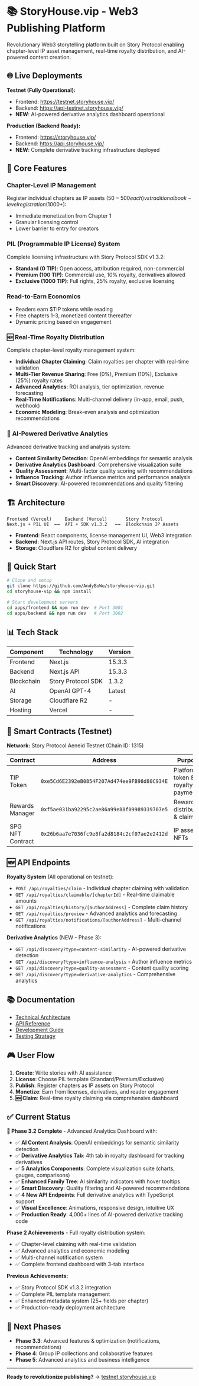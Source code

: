 # 📚 StoryHouse.vip - Web3 Publishing Platform

Revolutionary Web3 storytelling platform built on Story Protocol enabling chapter-level IP asset management, real-time royalty distribution, and AI-powered content creation.

## 🌐 Live Deployments

**Testnet (Fully Operational):**
- Frontend: https://testnet.storyhouse.vip/ 
- Backend: https://api-testnet.storyhouse.vip/
- **NEW**: AI-powered derivative analytics dashboard operational

**Production (Backend Ready):**
- Frontend: https://storyhouse.vip/ 
- Backend: https://api.storyhouse.vip/
- **NEW**: Complete derivative tracking infrastructure deployed

## 🎯 Core Features

### Chapter-Level IP Management
Register individual chapters as IP assets ($50-500 each) vs traditional book-level registration ($1000+):
- Immediate monetization from Chapter 1
- Granular licensing control
- Lower barrier to entry for creators

### PIL (Programmable IP License) System
Complete licensing infrastructure with Story Protocol SDK v1.3.2:
- **Standard (0 TIP)**: Open access, attribution required, non-commercial
- **Premium (100 TIP)**: Commercial use, 10% royalty, derivatives allowed  
- **Exclusive (1000 TIP)**: Full rights, 25% royalty, exclusive licensing

### Read-to-Earn Economics
- Readers earn $TIP tokens while reading
- Free chapters 1-3, monetized content thereafter
- Dynamic pricing based on engagement

### 🆕 **Real-Time Royalty Distribution**
Complete chapter-level royalty management system:
- **Individual Chapter Claiming**: Claim royalties per chapter with real-time validation
- **Multi-Tier Revenue Sharing**: Free (0%), Premium (10%), Exclusive (25%) royalty rates
- **Advanced Analytics**: ROI analysis, tier optimization, revenue forecasting
- **Real-Time Notifications**: Multi-channel delivery (in-app, email, push, webhook)
- **Economic Modeling**: Break-even analysis and optimization recommendations

### 🤖 **AI-Powered Derivative Analytics**
Advanced derivative tracking and analysis system:
- **Content Similarity Detection**: OpenAI embeddings for semantic analysis
- **Derivative Analytics Dashboard**: Comprehensive visualization suite
- **Quality Assessment**: Multi-factor quality scoring with recommendations
- **Influence Tracking**: Author influence metrics and performance analysis
- **Smart Discovery**: AI-powered recommendations and quality filtering

## 🏗️ Architecture

```
Frontend (Vercel)     Backend (Vercel)       Story Protocol
Next.js + PIL UI  ←→  API + SDK v1.3.2   ←→  Blockchain IP Assets
```

- **Frontend**: React components, license management UI, Web3 integration
- **Backend**: Next.js API routes, Story Protocol SDK, AI integration
- **Storage**: Cloudflare R2 for global content delivery

## 🚀 Quick Start

```bash
# Clone and setup
git clone https://github.com/AndyBoWu/storyhouse-vip.git
cd storyhouse-vip && npm install

# Start development servers
cd apps/frontend && npm run dev  # Port 3001
cd apps/backend && npm run dev   # Port 3002
```

## 📊 Tech Stack

| Component | Technology | Version |
|-----------|------------|---------|
| Frontend | Next.js | 15.3.3 |
| Backend | Next.js API | 15.3.3 |
| Blockchain | Story Protocol SDK | 1.3.2 |
| AI | OpenAI GPT-4 | Latest |
| Storage | Cloudflare R2 | - |
| Hosting | Vercel | - |

## 🔗 Smart Contracts (Testnet)

**Network:** Story Protocol Aeneid Testnet (Chain ID: 1315)

| Contract | Address | Purpose |
|----------|---------|---------|
| TIP Token | `0xe5Cd6E2392eB0854F207Ad474ee9FB98d80C934E` | Platform token & royalty payments |
| Rewards Manager | `0xf5ae031ba92295c2ae86a99e88f09989339707e5` | Reward distribution & claiming |
| SPG NFT Contract | `0x26b6aa7e7036fc9e8fa2d8184c2cf07ae2e2412d` | IP asset NFTs |

## 🆕 **API Endpoints**

**Royalty System** (All operational on testnet):
- `POST /api/royalties/claim` - Individual chapter claiming with validation
- `GET /api/royalties/claimable/[chapterId]` - Real-time claimable amounts
- `GET /api/royalties/history/[authorAddress]` - Complete claim history
- `GET /api/royalties/preview` - Advanced analytics and forecasting
- `GET /api/royalties/notifications/[authorAddress]` - Multi-channel notifications

**Derivative Analytics** (NEW - Phase 3):
- `GET /api/discovery?type=content-similarity` - AI-powered derivative detection
- `GET /api/discovery?type=influence-analysis` - Author influence metrics
- `GET /api/discovery?type=quality-assessment` - Content quality scoring
- `GET /api/discovery?type=derivative-analytics` - Comprehensive analytics

## 📚 Documentation

- [Technical Architecture](./docs/TECHNICAL_ARCHITECTURE.md)
- [API Reference](./docs/API_REFERENCE.md) 
- [Development Guide](./docs/DEVELOPMENT_GUIDE.md)
- [Testing Strategy](./docs/TESTING_STRATEGY.md)

## 🎮 User Flow

1. **Create**: Write stories with AI assistance
2. **License**: Choose PIL template (Standard/Premium/Exclusive)  
3. **Publish**: Register chapters as IP assets on Story Protocol
4. **Monetize**: Earn from licenses, derivatives, and reader engagement
5. **🆕 Claim**: Real-time royalty claiming via comprehensive dashboard

## ✅ Current Status

**🎉 Phase 3.2 Complete** - Advanced Analytics Dashboard with:
- ✅ **AI Content Analysis**: OpenAI embeddings for semantic similarity detection
- ✅ **Derivative Analytics Tab**: 4th tab in royalty dashboard for tracking derivatives
- ✅ **5 Analytics Components**: Complete visualization suite (charts, gauges, comparisons)
- ✅ **Enhanced Family Tree**: AI similarity indicators with hover tooltips
- ✅ **Smart Discovery**: Quality filtering and AI-powered recommendations
- ✅ **4 New API Endpoints**: Full derivative analytics with TypeScript support
- ✅ **Visual Excellence**: Animations, responsive design, intuitive UX
- ✅ **Production Ready**: 4,000+ lines of AI-powered derivative tracking code

**Phase 2 Achievements** - Full royalty distribution system:
- ✅ Chapter-level claiming with real-time validation
- ✅ Advanced analytics and economic modeling
- ✅ Multi-channel notification system
- ✅ Complete frontend dashboard with 3-tab interface

**Previous Achievements:**
- ✅ Story Protocol SDK v1.3.2 integration
- ✅ Complete PIL template management
- ✅ Enhanced metadata system (25+ fields per chapter)
- ✅ Production-ready deployment architecture

## 🔮 Next Phases

- **Phase 3.3**: Advanced features & optimization (notifications, recommendations)
- **Phase 4**: Group IP collections and collaborative features
- **Phase 5**: Advanced analytics and business intelligence

---

**Ready to revolutionize publishing?** → [testnet.storyhouse.vip](https://testnet.storyhouse.vip/)